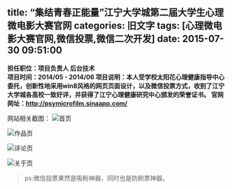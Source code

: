 title: “集结青春正能量”江宁大学城第二届大学生心理微电影大赛官网
categories: 旧文字
tags: [心理微电影大赛官网,微信投票,微信二次开发]
date: 2015-07-30 09:51:00
---
**担任职位：项目负责人 后台技术   
项目时间：2014/05 - 2014/06
项目说明：本人受学校太阳花心理健康指导中心委托，创新性地采用win8风格的网页页面设计，以及微信投票方式，收到了江宁大学城各高校一致好评，并获得了江宁心理健康研究中心颁发的荣誉证书。
官网网址：http://psymicrofilm.sinaapp.com/**


<!--more-->


网站相关截图：
![首页][1]


![作品页][2]


![评论页][3]


![关于页][4]


  [1]: http://www.ghostsf.com/usr/uploads/2015/07/2926239327.png
  [2]: http://www.ghostsf.com/usr/uploads/2015/07/3478191717.png
  [3]: http://www.ghostsf.com/usr/uploads/2015/07/3913897362.png
  [4]: http://www.ghostsf.com/usr/uploads/2015/07/177880344.png


> ps:微信投票果然是吸粉神器，同时也是防刷票神器。